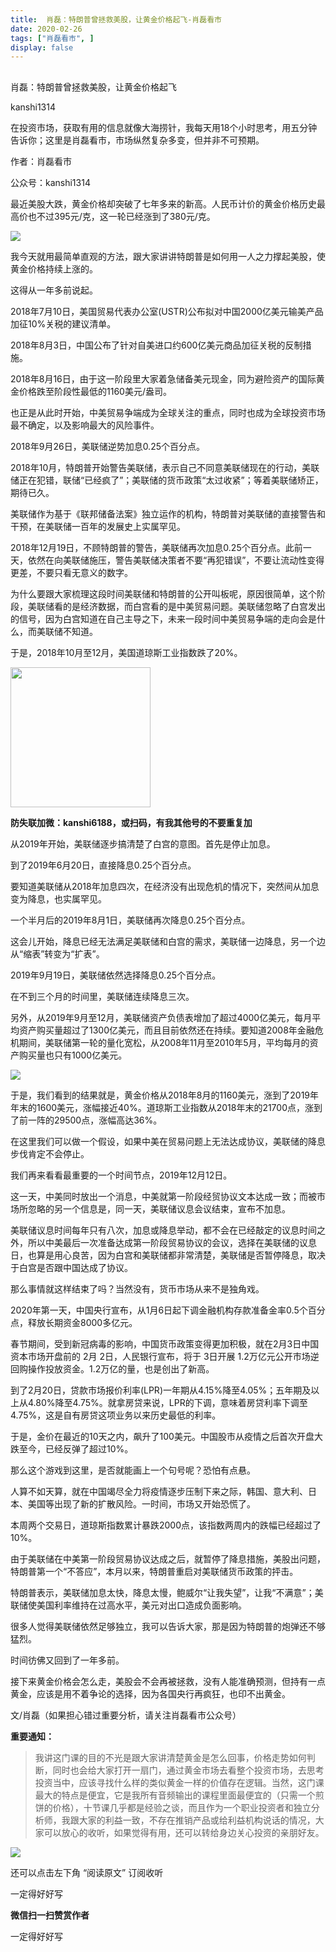 ```yaml
---
title:  肖磊：特朗普曾拯救美股，让黄金价格起飞-肖磊看市
date: 2020-02-26
tags: ["肖磊看市", ]
display: false
---
```



## 



肖磊：特朗普曾拯救美股，让黄金价格起飞




kanshi1314




在投资市场，获取有用的信息就像大海捞针，我每天用18个小时思考，用五分钟告诉你；这里是肖磊看市，市场纵然复杂多变，但并非不可预期。


作者：肖磊看市

公众号：kanshi1314



最近美股大跌，黄金价格却突破了七年多来的新高。人民币计价的黄金价格历史最高价也不过395元/克，这一轮已经涨到了380元/克。



<img class="rich_pages" data-ratio="0.4013409961685824" data-s="300,640" src="https://mmbiz.qpic.cn/mmbiz_png/rIYcHn0KrPRBjCmm1MAzzbsTO8NslBK4Auqo1jJR11s2ibW6PIoEK3Ga53dA8PzfxwDA7Pn4rgL5vVRD9TQxgTw/640?wx_fmt=png" data-type="png" data-w="2088" style=""/>



我今天就用最简单直观的方法，跟大家讲讲特朗普是如何用一人之力撑起美股，使黄金价格持续上涨的。



这得从一年多前说起。



2018年7月10日，美国贸易代表办公室(USTR)公布拟对中国2000亿美元输美产品加征10%关税的建议清单。



2018年8月3日，中国公布了针对自美进口约600亿美元商品加征关税的反制措施。



2018年8月16日，由于这一阶段里大家着急储备美元现金，同为避险资产的国际黄金价格跌至阶段性最低的1160美元/盎司。



也正是从此时开始，中美贸易争端成为全球关注的重点，同时也成为全球投资市场最不确定，以及影响最大的风险事件。



2018年9月26日，美联储逆势加息0.25个百分点。



2018年10月，特朗普开始警告美联储，表示自己不同意美联储现在的行动，美联储正在犯错，联储“已经疯了”；美联储的货币政策“太过收紧”；等着美联储矫正，期待已久。



美联储作为基于《联邦储备法案》独立运作的机构，特朗普对美联储的直接警告和干预，在美联储一百年的发展史上实属罕见。



2018年12月19日，不顾特朗普的警告，美联储再次加息0.25个百分点。此前一天，依然在向美联储施压，警告美联储决策者不要“再犯错误”，不要让流动性变得更差，不要只看无意义的数字。



为什么要跟大家梳理这段时间美联储和特朗普的公开叫板呢，原因很简单，这个阶段，美联储看的是经济数据，而白宫看的是中美贸易问题。美联储忽略了白宫发出的信号，因为白宫知道在自己主导之下，未来一段时间中美贸易争端的走向会是什么，而美联储不知道。



于是，2018年10月至12月，美国道琼斯工业指数跌了20%。



<img class="rich_pages" data-copyright="0" data-ratio="1" data-s="300,640" src="https://mmbiz.qpic.cn/mmbiz_jpg/rIYcHn0KrPQxE6zMiarib0VYKnt94Md6MMtJIw6YEwy8maoZPYfqopnlsqVs55Vz3JiaQIS7PZ1rg8lrYVngiaw9CQ/640?wx_fmt=jpeg" data-type="jpeg" data-w="430" style="height: 224px;width: 224px;"/>

**防失联加微：kanshi6188，或扫码，有我其他号的不要重复加**



从2019年开始，美联储逐步搞清楚了白宫的意图。首先是停止加息。

到了2019年6月20日，直接降息0.25个百分点。



要知道美联储从2018年加息四次，在经济没有出现危机的情况下，突然间从加息变为降息，也实属罕见。



一个半月后的2019年8月1日，美联储再次降息0.25个百分点。



这会儿开始，降息已经无法满足美联储和白宫的需求，美联储一边降息，另一个边从“缩表”转变为“扩表”。



2019年9月19日，美联储依然选择降息0.25个百分点。



在不到三个月的时间里，美联储连续降息三次。



另外，从2019年9月至12月，美联储资产负债表增加了超过4000亿美元，每月平均资产购买量超过了1300亿美元，而且目前依然还在持续。要知道2008年金融危机期间，美联储第一轮的量化宽松，从2008年11月至2010年5月，平均每月的资产购买量也只有1000亿美元。



<img class="rich_pages" data-ratio="0.49875" data-s="300,640" src="https://mmbiz.qpic.cn/mmbiz_jpg/rIYcHn0KrPRBjCmm1MAzzbsTO8NslBK4YltTYW7fTK5oLFpgVSzKic5ljhk9R77yO9k7xb7n7Mjiaib6gMKMuFhUw/640?wx_fmt=jpeg" data-type="jpeg" data-w="800" style="">



于是，我们看到的结果就是，黄金价格从2018年8月的1160美元，涨到了2019年年末的1600美元，涨幅接近40%。道琼斯工业指数从2018年末的21700点，涨到了前一阵的29500点，涨幅高达36%。



在这里我们可以做一个假设，如果中美在贸易问题上无法达成协议，美联储的降息步伐肯定不会停止。



我们再来看看最重要的一个时间节点，2019年12月12日。



这一天，中美同时放出一个消息，中美就第一阶段经贸协议文本达成一致；而被市场所忽略的另一个信息是，同一天，美联储议息会议结束，宣布不加息。



美联储议息时间每年只有八次，加息或降息举动，都不会在已经敲定的议息时间之外，所以中美最后一次准备达成第一阶段贸易协议的会议，选择在美联储的议息日，也算是用心良苦，因为白宫和美联储都非常清楚，美联储是否暂停降息，取决于白宫是否跟中国达成了协议。



那么事情就这样结束了吗？当然没有，货币市场从来不是独角戏。



2020年第一天，中国央行宣布，从1月6日起下调金融机构存款准备金率0.5个百分点，释放长期资金8000多亿元。



春节期间，受到新冠病毒的影响，中国货币政策变得更加积极，就在2月3日中国资本市场开盘前的&nbsp;2月&nbsp;2日，人民银行宣布，将于&nbsp;3日开展&nbsp;1.2万亿元公开市场逆回购操作投放资金。1.2万亿的量，也是创出了新高。



到了2月20日，贷款市场报价利率(LPR)一年期从4.15%降至4.05%；五年期及以上从4.80%降至4.75%。就拿房贷来说，LPR的下调，意味着房贷利率下调至4.75%，这是自有房贷这项业务以来历史最低的利率。



于是，金价在最近的10天之内，飙升了100美元。中国股市从疫情之后首次开盘大跌至今，已经反弹了超过10%。



那么这个游戏到这里，是否就能画上一个句号呢？恐怕有点悬。



人算不如天算，就在中国竭尽全力将疫情逐步压制下来之际，韩国、意大利、日本、美国等出现了新的扩散风险。一时间，市场又开始恐慌了。



本周两个交易日，道琼斯指数累计暴跌2000点，该指数两周内的跌幅已经超过了10%。



由于美联储在中美第一阶段贸易协议达成之后，就暂停了降息措施，美股出问题，特朗普第一个“不答应”，本月以来，特朗普重启对美联储货币政策的抨击。



特朗普表示，美联储加息太快，降息太慢，鲍威尔“让我失望”，让我“不满意”；美联储使美国利率维持在过高水平，美元对出口造成负面影响。



很多人觉得美联储依然足够独立，我可以告诉大家，那是因为特朗普的炮弹还不够猛烈。



时间彷佛又回到了一年多前。



接下来黄金价格会怎么走，美股会不会再被拯救，没有人能准确预测，但持有一点黄金，应该是用不着争论的选择，因为各国央行再疯狂，也印不出黄金。



文/肖磊（如果担心错过重要分析，请关注肖磊看市公众号）



**重要通知：**



> <section class="js_blockquote_digest"><section>我讲这门课的目的不光是跟大家讲清楚黄金是怎么回事，价格走势如何判断，同时也会给大家打开一扇门，通过黄金市场去看整个投资市场，去思考投资当中，应该寻找什么样的类似黄金一样的价值存在逻辑。当然，这门课最大的特点是便宜，它是我所有音频输出的课程里面最便宜的（只需一个煎饼的价格），十节课几乎都是经验之谈，而且作为一个职业投资者和独立分析师，我跟大家的利益一致，不存在推销产品或给利益机构说话的情况，大家可以放心的收听，如果觉得有用，还可以转给身边关心投资的亲朋好友。</section></section>



<img class="rich_pages" data-ratio="1.77734375" data-s="300,640" src="https://mmbiz.qpic.cn/mmbiz_jpg/rIYcHn0KrPTnVot4bsN2XibdeHamHKcqjTdOv8rbeick6HKxXnhrjiaC7g9NFoNk8mF0HfQm0wcG1hibdtF0uIB2zg/640?wx_fmt=jpeg" data-type="jpeg" data-w="1280"/>



还可以点击左下角&nbsp;“阅读原文”&nbsp;订阅收听

一定得好好写


**微信扫一扫赞赏作者**






一定得好好写